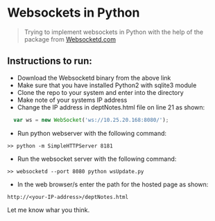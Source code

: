 # Websockets in Python

> Trying to implement websockets in Python with the help of the package from [Websocketd.com](http://websocketd.com/)

## Instructions to run:
* Download the Websocketd binary from the above link
* Make sure that you have installed Python2 with sqlite3 module
* Clone the repo to your system and enter into the directory
* Make note of your systems IP address
* Change the IP address in deptNotes.html file on line 21 as shown:
```javascript
  var ws = new WebSocket('ws://10.25.20.168:8080/');
```
* Run python webserver with the following command:
~~~
>> python -m SimpleHTTPServer 8181
~~~
* Run the websocket server with the following command:
~~~
>> websocketd --port 8080 python wsUpdate.py
~~~
* In the web browser/s enter the path for the hosted page as shown:
~~~
http://<your-IP-address>/deptNotes.html
~~~
Let me know whar you think.
